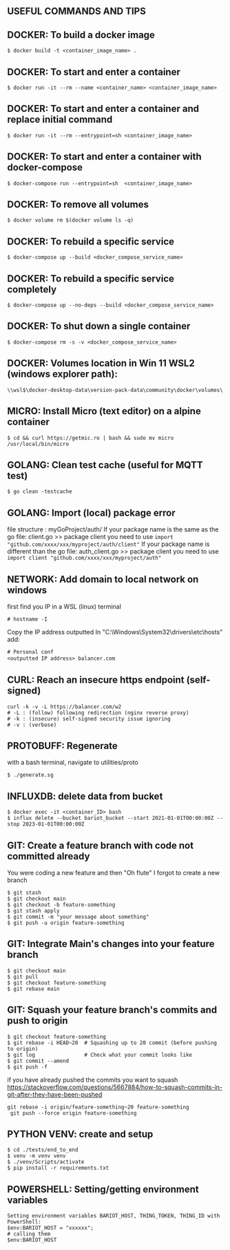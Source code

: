 ## USEFUL COMMANDS AND TIPS

## DOCKER: To build a docker image

```console
$ docker build -t <container_image_name> .
```

## DOCKER: To start and enter a container

```console
$ docker run -it --rm --name <container_name> <container_image_name>
```

## DOCKER: To start and enter a container and replace initial command

```console
$ docker run -it --rm --entrypoint=sh <container_image_name>
```

## DOCKER: To start and enter a container with docker-compose

```console
$ docker-compose run --entrypoint=sh  <container_image_name>
```

## DOCKER: To remove all volumes

```console
$ docker volume rm $(docker volume ls -q)
```

## DOCKER: To rebuild a specific service

```console
$ docker-compose up --build <docker_compose_service_name>
```

## DOCKER: To rebuild a specific service completely

```console
$ docker-compose up --no-deps --build <docker_compose_service_name>
```

## DOCKER: To shut down a single container

```console
$ docker-compose rm -s -v <docker_compose_service_name>
```

## DOCKER: Volumes location in Win 11 WSL2 (windows explorer path):

```console
\\wsl$\docker-desktop-data\version-pack-data\community\docker\volumes\
```

## MICRO: Install Micro (text editor) on a alpine container

```console
$ cd && curl https://getmic.ro | bash && sudo mv micro /usr/local/bin/micro
```

## GOLANG: Clean test cache (useful for MQTT test)

```console
$ go clean -testcache
```

## GOLANG: Import (local) package error

file structure : myGoProject/auth/
If your package name is the same as the go file:
client.go >> package client
you need to use `import "github.com/xxxx/xxx/myproject/auth/client"`
If your package name is different than the go file:
auth_client.go >> package client
you need to use `import client "github.com/xxxx/xxx/myproject/auth"`

## NETWORK: Add domain to local network on windows

first find you IP in a WSL (linux) terminal

```console
# hostname -I
```

Copy the IP address outputted
In "C:\Windows\System32\drivers\etc\hosts" add:

```txt
# Personal conf
<outputted IP address> balancer.com
```

## CURL: Reach an insecure https endpoint (self-signed)

```console
curl -k -v -L https://balancer.com/w2
# -L : (follow) following redirection (nginx reverse proxy)
# -k : (insecure) self-signed security issue ignoring
# -v : (verbose)
```

## PROTOBUFF: Regenerate

with a bash terminal, navigate to utilities/proto

```console
$ ./generate.sg
```

## INFLUXDB: delete data from bucket

```console
$ docker exec -it <container_ID> bash
$ influx delete --bucket bariot_bucket --start 2021-01-01T00:00:00Z --stop 2023-01-01T00:00:00Z
```

## GIT: Create a feature branch with code not committed already

You were coding a new feature and then "Oh flute" I forgot to create a new branch

```console
$ git stash
$ git checkout main
$ git checkout -b feature-something
$ git stash apply
$ git commit -m "your message about something"
$ git push -u origin feature-something
```

## GIT: Integrate Main's changes into your feature branch

```console
$ git checkout main
$ git pull
$ git checkout feature-something
$ git rebase main
```

## GIT: Squash your feature branch's commits and push to origin

```console
$ git checkout feature-something
$ git rebase -i HEAD~20  # Squashing up to 20 commit (before pushing to origin)
$ git log                # Check what your commit looks like
$ git commit --amend
$ git push -f
```

if you have already pushed the commits you want to squash
https://stackoverflow.com/questions/5667884/how-to-squash-commits-in-git-after-they-have-been-pushed

```console
git rebase -i origin/feature-something~20 feature-something
 git push --force origin feature-something
```

## PYTHON VENV: create and setup

```console
$ cd ./tests/end_to_end
$ venv -m venv venv
$ ./venv/Scripts/activate
$ pip install -r requirements.txt
```

## POWERSHELL: Setting/getting environment variables

```console
Setting environment variables BARIOT_HOST, THING_TOKEN, THING_ID with PowerShell:
$env:BARIOT_HOST = "xxxxxx";
# calling them
$env:BARIOT_HOST
```
